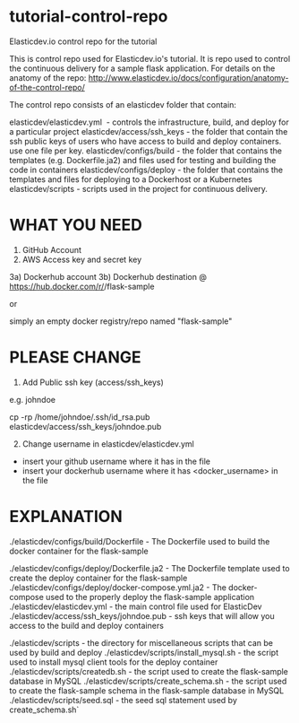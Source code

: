 # tutorial-control-repo

Elasticdev.io control repo for the tutorial

This is control repo used for Elasticdev.io's tutorial.  It is repo used to control the continuous delivery for a sample flask application.  For details on the anatomy of the repo: http://www.elasticdev.io/docs/configuration/anatomy-of-the-control-repo/

The control repo consists of an elasticdev folder that contain:

elasticdev/elasticdev.yml  - controls the infrastructure, build, and deploy for a particular project
elasticdev/access/ssh_keys - the folder that contain the ssh public keys of users who have access to build and deploy containers.  use one file per key.
elasticdev/configs/build - the folder that contains the templates (e.g. Dockerfile.ja2) and files used for testing and building the code in containers
elasticdev/configs/deploy - the folder that contains the templates and files for deploying to a Dockerhost or a Kubernetes
elasticdev/scripts - scripts used in the project for continuous delivery.

# WHAT YOU NEED

1) GitHub Account 
2) AWS Access key and secret key

3a) Dockerhub account
3b) Dockerhub destination @ https://hub.docker.com/r/<username>/flask-sample

or 

simply an empty docker registry/repo named "flask-sample"

# PLEASE CHANGE

1) Add Public ssh key (access/ssh_keys)

e.g. johndoe

cp -rp /home/johndoe/.ssh/id_rsa.pub elasticdev/access/ssh_keys/johndoe.pub

2) Change username in elasticdev/elasticdev.yml

- insert your github username where it has <username> in the file
- insert your dockerhub username where it has <docker_username> in the file

# EXPLANATION

./elasticdev/configs/build/Dockerfile - The Dockerfile used to build the docker container for the flask-sample

./elasticdev/configs/deploy/Dockerfile.ja2 - The Dockerfile template used to create the deploy container for the flask-sample
./elasticdev/configs/deploy/docker-compose.yml.ja2 - The docker-compose used to the properly deploy the flask-sample application
./elasticdev/elasticdev.yml - the main control file used for ElasticDev
./elasticdev/access/ssh_keys/johndoe.pub - ssh keys that will allow you access to the build and deploy containers

./elasticdev/scripts - the directory for miscellaneous scripts that can be used by build and deploy 
./elasticdev/scripts/install_mysql.sh - the script used to install mysql client tools for the deploy container
./elasticdev/scripts/createdb.sh - the script used to create the flask-sample database in MySQL
./elasticdev/scripts/create_schema.sh - the script used to create the flask-sample schema in the flask-sample database in MySQL
./elasticdev/scripts/seed.sql - the seed sql statement used by create_schema.sh`
